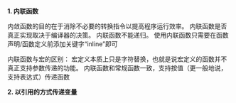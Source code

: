 **1. 内联函数**

内敛函数的目的在于消除不必要的转换指令以提高程序运行效率。
内联函数是否真正实现取决于编译器的决策。
内联函数不能递归。
使用内联函数只需要在函数声明/函数定义前添加关键字“inline”即可

内联函数与宏的区别：
宏定义本质上只是字符替换，也就是说宏定义的函数并不真正支持参数传递的功能。
内联函数和常规函数一致，支持按值（更一般地说，支持表达式）传递函数


**2. 以引用的方式传递变量**
